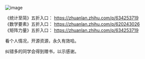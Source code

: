 ![image](https://github.com/user-attachments/assets/a02fac44-4b4d-4a52-b5fc-17915f984ba7)


《统计至简》五折入口：
https://zhuanlan.zhihu.com/p/634253719
<br>
《数学要素》五折入口：
https://zhuanlan.zhihu.com/p/620243026
<br>
《矩阵力量》五折入口：
https://zhuanlan.zhihu.com/p/634253719

看个人情况，开源资源，永久有效哈。

纠错多的同学会得到赠书，以示感谢。


